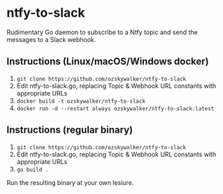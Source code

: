 # ntfy-to-slack

Rudimentary Go daemon to subscribe to a Ntfy topic and send the messages to a Slack webhook.

## Instructions (Linux/macOS/Windows docker)

1. ```git clone https://github.com/ozskywalker/ntfy-to-slack```
2. Edit ntfy-to-slack.go, replacing Topic & Webhook URL constants with appropriate URLs
3. ```docker build -t ozskywalker/ntfy-to-slack```
4. ```docker run -d --restart always ozskywalker/ntfy-to-slack:latest```

## Instructions (regular binary)

1. ```git clone https://github.com/ozskywalker/ntfy-to-slack```
2. Edit ntfy-to-slack.go, replacing Topic & Webhook URL constants with appropriate URLs
3. ```go build .```

Run the resulting binary at your own lesiure.